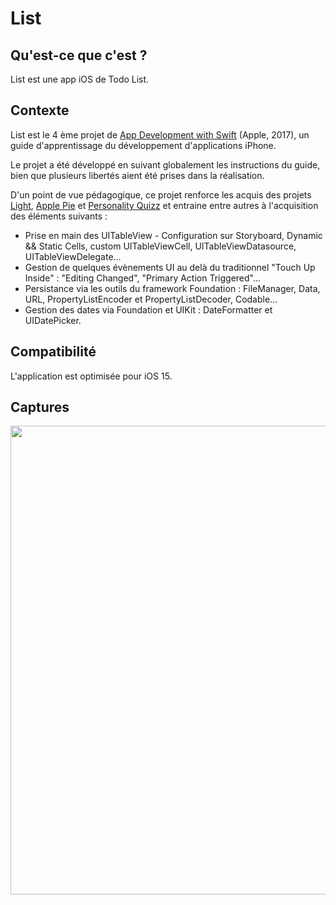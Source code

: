 # List

## Qu'est-ce que c'est ?

List est une app iOS de Todo List. 

## Contexte 

List est le 4 ème projet de [App Development with Swift](https://books.apple.com/us/book/app-development-with-swift/id1465002990) (Apple, 2017), un guide d'apprentissage du développement d'applications iPhone.

Le projet a été développé en suivant globalement les instructions du guide, bien que plusieurs libertés aient été prises dans la réalisation. 

D'un point de vue pédagogique, ce projet renforce les acquis des projets [Light](https://github.com/Ludophilia/Light), [Apple Pie](https://github.com/Ludophilia/Apple-Pie) et [Personality Quizz](https://github.com/Ludophilia/PersonalityQuizz) et entraine entre autres à l'acquisition des éléments suivants :

- Prise en main des UITableView - Configuration sur Storyboard, Dynamic && Static Cells, custom UITableViewCell, UITableViewDatasource, UITableViewDelegate...
- Gestion de quelques évènements UI au delà du traditionnel "Touch Up Inside" : "Editing Changed", "Primary Action Triggered"...
-  Persistance via les outils du framework Foundation : FileManager, Data, URL, PropertyListEncoder et PropertyListDecoder, Codable...
-  Gestion des dates via Foundation et UIKit : DateFormatter et UIDatePicker.

## Compatibilité 

L'application est optimisée pour iOS 15.

## Captures

<img src="walkthough_iphone13.gif" style="height:750px">
